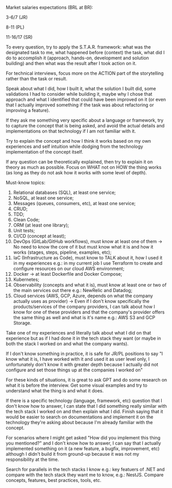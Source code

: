 Market salaries expectations (BRL at BR):

3-6/7 (JR)

8-11 (PL)

11-16/17 (SR)

To every question, try to apply the S.T.A.R. framework: what was the designated task to me, what happened before (context) the task, what did I do to accomplish it (approach, hands-on, development and solution building) and then what was the result after I took action on it.

For technical interviews, focus more on the ACTION part of the storytelling rather than the task or result. 

Speak about what I did, how I built it, what the solution I built did, some validations I had to consider while building it, maybe why I chose that approach and what I identified that could have been improved on it (or even that I actually improved something if the task was about refactoring or improving a feature).

If they ask me something very specific about a language or framework, try to capture the concept that is being asked, and avoid the actual details and implementations on that technology if I am not familiar with it.

Try to explain the concept and how I think it works based on my own experiences and self intuition while dodging from the technology implementation of the concept itself.

If any question can be theoretically explained, then try to explain it on theory as much as possible. Focus on WHAT not on HOW the thing works (as long as they do not ask how it works with some level of depth).

Must-know topics:
1. Relational databases (SQL), at least one service;
2. NoSQL, at least one service;
3. Messages (queues, consumers, etc), at least one service;
4. CRUD;
5. TDD;
6. Clean Code;
7. ORM (at least one library);
8. Unit tests;
9. CI/CD (concept at least);
10. DevOps (GitLab/GitHub workflows), must know at least one of them -> No need to know the core of it but must know what it is and how it works (stages, steps, pipeline, examples, etc);
11. IaC (Infrastructure as Code), must know to TALK about it, how I used it in my experiences e.g.: in my current job I use Terraform to create and configure resources on our cloud AWS environment;
12. Docker -> at least Dockerfile and Docker Compose;
13. Kubernetes;
14. Observability (concepts and what it is), must know at least one or two of the main services out there e.g.: NewRelic and Datadog;
15. Cloud services (AWS, GCP, Azure, depends on what the company actually uses as provider) -> Even if I don't know specifically the products/services of the company providers, I can talk about how I know for one of these providers and that the company's provider offers the same thing as well and what is it's name e.g.: AWS S3 and GCP Storage.

Take one of my experiences and literally talk about what I did on that experience but as if I had done it in the tech stack they want (or maybe in both the stack I worked on and what the company wants).

If I don't know something in practice, it is safe for JR/PL positions to say "I know what it is, I have worked with it and used it as user level only, I unfortunately don't know it with greater depth because I actually did not configure and set those things up at the companies I worked on"

For these kinds of situations, it is great to ask GPT and do some research on what it is before the interview. Get some visual examples and try to understand what the thing is and what it does.

If there is a specific technology (language, framework, etc) question that I don't know how to answer, I can state that I did something really similar with the tech stack I worked on and then explain what I did. Finish saying that it would be easier to search on documentations and implement it on the technology they're asking about because I'm already familiar with the concept.

For scenarios where I might get asked "How did you implement this thing you mentioned?" and I don't know how to answer, I can say that I actually implemented something on it (a new feature, a bugfix, improvement, etc) although I didn't build it from ground-up because it was not my responsibility at the time.

Search for parallels in the tech stacks I know e.g.: key featuers of .NET and compare with the tech stack they want me to know, e.g.: NestJS.
Compare concepts, features, best practices, tools, etc.

